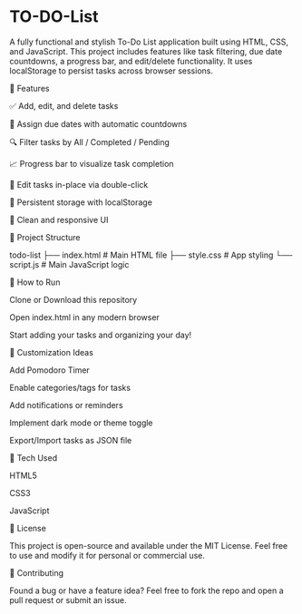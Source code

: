 # TO-DO-List

A fully functional and stylish To-Do List application built using HTML, CSS, and JavaScript. This project includes features like task filtering, due date countdowns, a progress bar, and edit/delete functionality. It uses localStorage to persist tasks across browser sessions.

🚀 Features

✅ Add, edit, and delete tasks

📅 Assign due dates with automatic countdowns

🔍 Filter tasks by All / Completed / Pending

📈 Progress bar to visualize task completion

📝 Edit tasks in-place via double-click

💾 Persistent storage with localStorage

🧼 Clean and responsive UI

📁 Project Structure

todo-list
├── index.html       # Main HTML file
├── style.css        # App styling
└── script.js        # Main JavaScript logic

🔧 How to Run

Clone or Download this repository

Open index.html in any modern browser

Start adding your tasks and organizing your day!

🌟 Customization Ideas

Add Pomodoro Timer

Enable categories/tags for tasks

Add notifications or reminders

Implement dark mode or theme toggle

Export/Import tasks as JSON file

🧠 Tech Used

HTML5

CSS3 

JavaScript 

📄 License

This project is open-source and available under the MIT License. Feel free to use and modify it for personal or commercial use.

🙌 Contributing

Found a bug or have a feature idea? Feel free to fork the repo and open a pull request or submit an issue.

